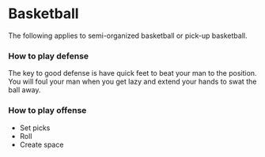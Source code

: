 # Basketball

The following applies to semi-organized basketball or pick-up basketball.

### How to play defense

The key to good defense is have quick feet to beat your man to the position. You will foul your man when you get lazy and extend your hands to swat the ball away.

### How to play offense

* Set picks
* Roll
* Create space


